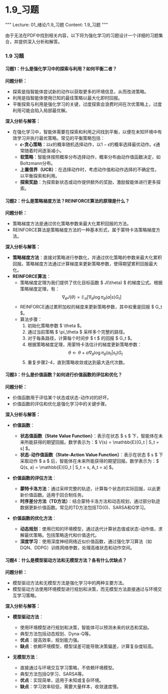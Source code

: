 # 1.9_习题

"""
Lecture: 01_绪论/1.9_习题
Content: 1.9_习题
"""

由于无法在PDF中找到相关内容，以下将为强化学习的习题设计一个详细的习题集合，并提供深入分析和解答。

### 1.9 习题

#### 习题1：什么是强化学习中的探索与利用？如何平衡二者？

**问题分析：**
- 探索是指智能体尝试新的动作以获取更多的环境信息，从而改进策略。
- 利用是指智能体使用已知的最佳策略以最大化即时回报。
- 平衡探索与利用是强化学习的关键，过度探索会浪费时间在次优策略上，过度利用可能会陷入局部最优解。

**深入分析与解答：**
- 在强化学习中，智能体需要在探索和利用之间找到平衡，以便在未知环境中有效学习并执行最优策略。常见的平衡策略包括：
  - **$\epsilon$-贪心策略**：以$\epsilon$的概率随机选择动作，以$1-\epsilon$的概率选择最优动作。$\epsilon$通常随着时间逐渐减小。
  - **软策略**：智能体按照概率分布选择动作，概率分布由动作值函数决定，如Boltzmann分布。
  - **上置信界（UCB）**：在选择动作时，考虑动作值和动作选择的不确定性，以平衡探索和利用。
  - **探索奖励**：为探索新状态或动作提供额外的奖励，激励智能体进行更多探索。

#### 习题2：什么是策略梯度方法？REINFORCE算法的原理是什么？

**问题分析：**
- 策略梯度方法是通过优化策略参数来最大化累积回报的方法。
- REINFORCE算法是策略梯度方法的一种基本形式，属于蒙特卡洛策略梯度方法。

**深入分析与解答：**
- **策略梯度方法**：直接对策略进行参数化，并通过优化策略的参数来最大化累积回报。策略梯度方法通过计算梯度来更新策略参数，使得期望累积回报最大化。
- **REINFORCE算法**：
  - 策略梯度定理为我们提供了优化目标函数 $ J(\theta) $ 的梯度公式。根据策略梯度定理，有：
    $$
    \nabla_\theta J(\theta) = \mathbb{E}_\pi[\nabla_\theta \log \pi_\theta(a|s) G_t]
    $$
  - REINFORCE通过累积加权的梯度来更新策略参数，其中权重是回报 $ G_t $。
  - 算法步骤：
    1. 初始化策略参数 $ \theta $。
    2. 通过当前策略 $ \pi_\theta $ 采样多个完整的路径。
    3. 对于每条路径，计算每个时间步 $ t $ 的回报 $ G_t $。
    4. 根据策略梯度定理，用蒙特卡洛估计的梯度更新策略参数：
       $$
       \theta \leftarrow \theta + \alpha \nabla_\theta \log \pi_\theta(a_t|s_t) G_t
       $$
    5. 重复步骤2-4，直到策略收敛或达到最大迭代次数。

#### 习题3：什么是价值函数？如何进行价值函数的评估和优化？

**问题分析：**
- 价值函数用于评估某个状态或状态-动作对的好坏。
- 价值函数的评估和优化是强化学习中的关键步骤。

**深入分析与解答：**
- **价值函数**：
  - **状态值函数（State Value Function）**：表示在状态 $ s $ 下，智能体在未来所能获得的期望回报。数学表示为：$ V(s) = \mathbb{E}[G_t | S_t = s] $。
  - **状态-动作值函数（State-Action Value Function）**：表示在状态 $ s $ 下采取动作 $ a $ 后，智能体在未来所能获得的期望回报。数学表示为：$ Q(s, a) = \mathbb{E}[G_t | S_t = s, A_t = a] $。

- **价值函数的评估方法**：
  - **蒙特卡洛方法**：通过采样完整的轨迹，计算每个状态的实际回报，以此更新价值函数。适用于回合制任务。
  - **时序差分方法（TD方法）**：结合蒙特卡洛方法和动态规划，通过部分轨迹数据更新价值函数。常见的TD方法包括TD(0)、SARSA和Q学习。

- **价值函数的优化方法**：
  - **动态规划**：使用已知的环境模型，通过迭代计算状态值或状态-动作值，求解最优策略。包括策略迭代和价值迭代。
  - **深度学习**：使用深度神经网络近似价值函数，通过强化学习算法（如DQN、DDPG）训练网络参数，处理高维状态和动作空间。

#### 习题4：什么是模型驱动方法和无模型方法？各有什么优缺点？

**问题分析：**
- 模型驱动方法和无模型方法是强化学习中的两种主要方法。
- 模型驱动方法使用环境模型进行规划和决策，而无模型方法直接通过与环境交互学习策略。

**深入分析与解答：**
- **模型驱动方法**：
  - 使用环境模型进行规划和决策，智能体可以预测未来的状态和奖励。
  - 典型方法包括动态规划、Dyna-Q等。
  - **优点**：提高效率，规划能力强。
  - **缺点**：依赖环境模型，模型误差可能导致决策偏差，计算复杂度较高。

- **无模型方法**：
  - 直接通过与环境交互学习策略，不依赖环境模型。
  - 典型方法包括Q学习、SARSA等。
  - **优点**：实现简单，适用于未知或复杂环境。
  - **缺点**：学习效率较低，需要大量样本，收敛速度慢。